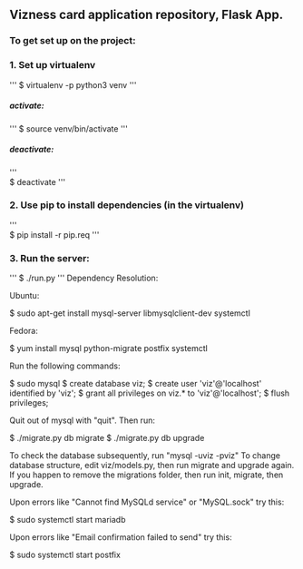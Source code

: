 ## Vizness card application repository, Flask App.

### To get set up on the project:

### 1. Set up virtualenv
'''
$ virtualenv -p python3 venv
'''
##### activate: 
'''
$ source venv/bin/activate
''' 
##### deactivate:
'''    
$ deactivate
''' 
### 2. Use pip to install dependencies (in the virtualenv)
'''    
$ pip install -r pip.req
'''
### 3. Run the server:
'''
$ ./run.py
'''
Dependency Resolution:

Ubuntu: 

$ sudo apt-get install mysql-server libmysqlclient-dev systemctl

Fedora: 

$ yum install mysql python-migrate postfix systemctl

Run the following commands:

$ sudo mysql
$ create database viz;
$ create user 'viz'@'localhost' identified by 'viz';
$ grant all privileges on viz.* to 'viz'@'localhost';
$ flush privileges;

Quit out of mysql with "quit". Then run:

$ ./migrate.py db migrate
$ ./migrate.py db upgrade

To check the database subsequently, run "mysql -uviz -pviz"
To change database structure, edit viz/models.py, then run migrate and upgrade again.
If you happen to remove the migrations folder, then run init, migrate, then upgrade.



Upon errors like "Cannot find MySQLd service" or "MySQL.sock" try this:

$ sudo systemctl start mariadb

Upon errors like "Email confirmation failed to send" try this:

$ sudo systemctl start postfix
